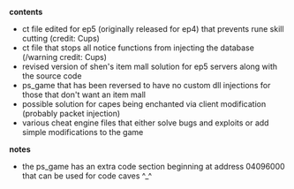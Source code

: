 **contents**
* ct file edited for ep5 (originally released for ep4) that prevents rune skill cutting (credit: Cups)
* ct file that stops all notice functions from injecting the database (/warning credit: Cups)
* revised version of shen's item mall solution for ep5 servers along with the source code
* ps_game that has been reversed to have no custom dll injections for those that don't want an item mall
* possible solution for capes being enchanted via client modification (probably packet injection)
* various cheat engine files that either solve bugs and exploits or add simple modifications to the game

**notes**
* the ps_game has an extra code section beginning at address 04096000 that can be used for code caves ^_^
